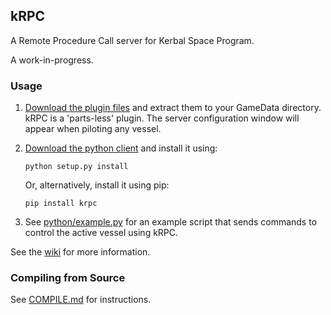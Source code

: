 ## kRPC

A Remote Procedure Call server for Kerbal Space Program.

A work-in-progress.

### Usage

 1. [Download the plugin files](http://github.com/djungelorm/krpc/releases) and extract them to your GameData directory. kRPC is a 'parts-less' plugin. The server configuration window will appear when piloting any vessel.

 2. [Download the python client](https://pypi.python.org/pypi/krpc) and install it using:

    ```python setup.py install```

    Or, alternatively, install it using pip:

    ```pip install krpc```

 3. See [python/example.py](python/example.py) for an example script that sends commands to control the active vessel using kRPC.

See the [wiki](https://github.com/djungelorm/krpc/wiki) for more information.

### Compiling from Source

See [COMPILE.md](COMPILE.md) for instructions.
